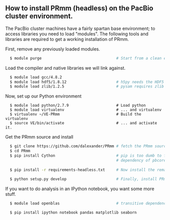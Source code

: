 
## How to install PRmm (headless) on the PacBio cluster environment.

The PacBio cluster machines have a fairly spartan base environment; to
access libraries you need to load "modules".  The following tools and
libraries are required to get a working installation of PRmm.

First, remove any previously loaded modules.

```sh
  $ module purge                                 # Start from a clean environment
```

Load the compiler and native libraries we will link against.
```sh
  $ module load gcc/4.8.2
  $ module load hdf5/1.8.12                      # h5py needs the HDF5 libraries.
  $ module load zlib/1.2.5                       # pysam requires zlib (BAM reading)
```
Now, set up our Python environment
```
  $ module load python/2.7.9                     # Load python
  $ module load virtualenv                       # ... and virtualenv
  $ virtualenv ~/VE-PRmm                         # Build the virtualenv
  $ source VE/bin/activate                       # ... and activate it.
```

Get the PRmm source and install
```sh
  $ git clone https://github.com/dalexander/PRmm # fetch the PRmm source code
  $ cd PRmm
  $ pip install Cython                           # pip is too dumb to figure out this transitive
                                                 # dependency of pbcore, so install it up-front.
  
  $ pip install -r requirements-headless.txt     # Now install the remaining Python dependencies
  
  $ python setup.py develop                      # Finally, install PRmm.
```

If you want to do analysis in an IPython notebook, you want some more stuff.

```sh
  $ module load openblas                         # transitive dependency via scipy

  $ pip install ipython notebook pandas matplotlib seaborn
```
